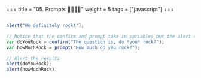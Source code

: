 +++
title = "05. Prompts 👩‍🏫🧑‍🏫"
weight = 5
tags = ["javascript"] 
+++

```js

alert("We definitely rock!");

// Notice that the confirm and prompt take in variables but the alert doesn't
var doYouRock = confirm("The question is, do *you* rock?");
var howMuchRock = prompt("How much do you rock?");

// Alert the results
alert(doYouRock);
alert(howMuchRock);
```